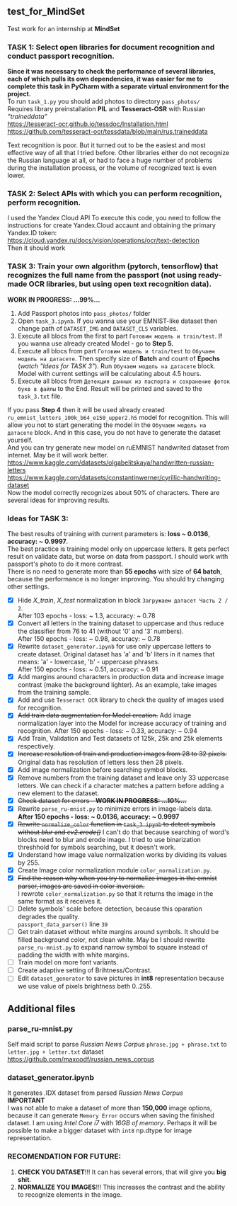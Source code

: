 ## test_for_MindSet
Test work for an internship at **MindSet**

### TASK 1: Select open libraries for document recognition and conduct passport recognition.  
**Since it was necessary to check the performance of several libraries, each of which pulls its own dependencies, it was easier for me to complete this task in PyCharm with a separate virtual environment for the project.**  
To run `task_1.py` you should add photos to directory `pass_photos/`  
Requires library preinstallation **PIL** and **Tesseract-OSR** with Russian *"traineddata"*  
<https://tesseract-ocr.github.io/tessdoc/Installation.html>  
<https://github.com/tesseract-ocr/tessdata/blob/main/rus.traineddata>  

Text recognition is poor. But it turned out to be the easiest and most effective way of all that I tried before. Other libraries either do not recognize the Russian language at all, or had to face a huge number of problems during the installation process, or the volume of recognized text is even lower.

### TASK 2: Select APIs with which you can perform recognition, perform recognition.  
I used the Yandex Cloud API
To execute this code, you need to follow the instructions for create Yandex.Cloud accaunt and obtaining the primary Yandex.ID token:  
<https://cloud.yandex.ru/docs/vision/operations/ocr/text-detection>  
Then it should work

### TASK 3: Train your own algorithm (pytorch, tensorflow) that recognizes the full name from the passport (not using ready-made OCR libraries, but using open text recognition data).  
**WORK IN PROGRESS: ...99%...**  
1. Add Passport photos into `pass_photos/` folder  
2. Open `task_3.ipynb`. If you wanna use your EMNIST-like dataset then change path of `DATASET_IMG` and `DATASET_CLS` variables.  
3. Execute all blocs from the first to part `Готовим модель и train/test`. If you wanna use already created Model - go to **Step 5.**  
4. Execute all blocs from part `Готовим модель и train/test` to `Обучаем модель на датасете`. Then specify size of **Batch** and count of **Epochs** (*watch "Ideas for TASK 3"*). Run `Обучаем модель на датасете` block. Model with current settings will be calculating about 4.5 hours.  
5. Execute all blocs from `Детекция данных из паспорта и сохранение фоток букв в файлы` to the End. Result will be printed and saved to the `task_3.txt` file.  

If you pass **Step 4** then it will be used already created `ru_emnist_letters_100k_b64_e150_upper2.h5` model for recognition. This will allow you not to start generating the model in the `Обучаем модель на датасете` block. And in this case, you do not have to generate the dataset yourself.  
And you can try generate new model on ruEMNIST handwrited dataset from internet. May be it will work better.  
<https://www.kaggle.com/datasets/olgabelitskaya/handwritten-russian-letters>  
<https://www.kaggle.com/datasets/constantinwerner/cyrillic-handwriting-dataset>  
Now the model correctly recognizes about 50% of characters. There are several ideas for improving results.  

### Ideas for TASK 3:  
The best results of training with current parameters is: **loss ~ 0.0136**, **accuracy: ~ 0.9997**.  
The best practice is training model only on uppercase letters. It gets perfect result on validate data, but worse on data from passport. I should work with passport's photo to do it more contrast.  
There is no need to generate more than **55 epochs** with size of **64 batch**, because the performance is no longer improving. You should try changing other settings.
- [x] Hide *X_train*, *X_test* normalization in block `Загружаем датасет Часть 2 / 2`.  
After 103 epochs - loss: ~ 1.3, accuracy: ~ 0.78
- [x] Convert all letters in the training dataset to uppercase and thus reduce the classifier from 76 to 41 (without '0' and '3' numbers).  
After 150 epochs - loss: ~ 0.98, accuracy: ~ 0.78
- [x] Rewrite `dataset_generator.ipynb` for use only uppercase letters to create dataset. Original dataset has 'a' and 'b' liters in it names that means: 'a' - lowercase, 'b' - uppercase phrases.  
After 150 epochs - loss: ~ 0.51, accuracy: ~ 0.91
- [x] Add margins around characters in production data and increase image contrast (make the background lighter). As an example, take images from the training sample.
- [x] Add and use `Tesseract OCR` library to check the quality of images used for recognition.
- [x] ~~Add train data augmentation for Model creation.~~ Add image normalization layer into the Model for increase accuracy of training and recognition.
After 150 epochs - loss: ~ 0.33, accuracy: ~ 0.94
- [x] Add Train, Validation and Test datasets of 125k, 25k and 25k elements respectively.
- [x] ~~Increase resolution of train and production images from 28 to 32 pixels.~~ Original data has resolution of letters less then 28 pixels.
- [x] Add image normalization before searching symbol blocks.
- [x] Remove numbers from the training dataset and leave only 33 uppercase letters. We can check if a character matches a pattern before adding a new element to the dataset.
- [x] ~~Check dataset for errors - **WORK IN PROGRESS: ...10%...**~~
- [x] Rewrite `parse_ru-mnist.py` to minimize errors in image-labels data.  
**After 150 epochs - loss: ~ 0.0136, accuracy: ~ 0.9997**
- [x] ~~Rewrite `normalize_color` function in `task_3.ipynb` to detect symbols without *blur* and *cv2.erode()*~~ I can't do that because searching of word's blocks need to blur and erode image. I tried to use binarization threshhold for symbols searching, but it doesn't work.
- [x] Understand how image value normalization works by dividing its values by 255.
- [x] Create Image color normalization module `color_normalization.py`.
- [x] ~~Find the reason why when you try to normalize images in the emnist parser, images are saved in color inversion.~~  
I rewrote `color_normalization.py` so that it returns the image in the same format as it receives it.
- [ ] Delete symbols' scale before detection, because this oparation degrades the quality.  
`passport_data_parser()` line `39`
- [ ] Get train dataset without white margins around symbols. It should be filled background color, not clean white. May be I should rewrite `parse_ru-mnist.py` to expand narrow symbol to square instead of padding the width with white margins.
- [ ] Train model on more font variants.
- [ ] Create adaptive setting of Brihtness/Contrast.
- [ ] Edit `dataset_generator` to save pictures in **int8** representation because we use value of pixels brightness beth 0..255.

## Additional files
### parse_ru-mnist.py  
Self maid script to parse *Russian News Corpus* `phrase.jpg + phrase.txt` to `letter.jpg + letter.txt` dataset  
<https://github.com/maxoodf/russian_news_corpus>  

### dataset_generator.ipynb  
It generates .IDX dataset from parsed *Russian News Corpus*  
**IMPORTANT**  
I was not able to make a dataset of more than **150,000** image options, because it can generate `Memory Error` occurs when saving the finished dataset. I am using *Intel Core i7* with *16GB of memory*. Perhaps it will be possible to make a bigger dataset with `int8` np.dtype for image representation.

### RECOMENDATION FOR FUTURE:  
1. **CHECK YOU DATASET**!!! It can has several errors, that will give you **big shit**.  
2. **NORMALIZE YOU IMAGES**!!! This increases the contrast and the ability to recognize elements in the image.
